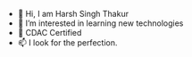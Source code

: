 - 👋 Hi, I am Harsh Singh Thakur
- 👀 I’m interested in learning new technologies
- 🌱 CDAC Certified 
- 📫 I look for the perfection.

<!---
harshthakur123/harshthakur123 is a ✨ special ✨ repository because its `README.md` (this file) appears on your GitHub profile.
You can click the Preview link to take a look at your changes.
--->
